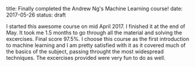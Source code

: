 title: Finally completed the Andrew Ng's Machine Learning course!
date: 2017-05-26
status: draft

I started this awesome course on mid April 2017. I finished it at the end of May. It took me 1.5 months to go through all the material and solving the excercises. Final score 97.5%. I choose this course as the first introduction to machine learning and I am pretty satisfied with it as it covered much of the basics of the subject, passing throught the most widespread techniques. The excercises provided were very fun to do as well.